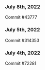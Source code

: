### July 8th, 2022

Commit #43777

### July 5th, 2022

Commit #314353


### July 4th, 2022

Commit #72281

